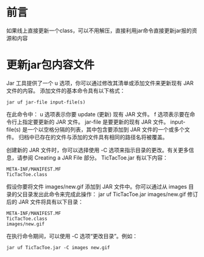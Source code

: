 # 前言
如果线上直接更新一个class，可以不用解压，直接利用jar命令直接更新jar报的资源和内容
# 更新jar包内容文件
Jar 工具提供了一个 u 选项，你可以通过修改其清单或添加文件来更新现有 JAR 文件的内容。
添加文件的基本命令具有以下格式：
```
jar uf jar-file input-file(s)
```
在此命令中：
u 选项表示你要 update (更新) 现有 JAR 文件。
f 选项表示要在命令行上指定要更新的 JAR 文件。
jar-file 是要更新的现有 JAR 文件。
input-file(s) 是一个以空格分隔的列表，其中包含要添加到 JAR 文件的一个或多个文件。
归档中已存在的文件与添加的文件具有相同的路径名将被覆盖。

创建新的 JAR 文件时，你可以选择使用 -C 选项来指示目录的更改。有关更多信息，请参阅 Creating a JAR File 部分。
TicTacToe.jar 有以下内容：
```
META-INF/MANIFEST.MF
TicTacToe.class
```
假设你要将文件 images/new.gif 添加到 JAR 文件中。你可以通过从 images 目录的父目录发出此命令来完成此操作：
jar uf TicTacToe.jar images/new.gif
修订后的 JAR 文件将具有以下目录：

```
META-INF/MANIFEST.MF
TicTacToe.class
images/new.gif
```
在执行命令期间，可以使用 -C 选项“更改目录”。例如：

```
jar uf TicTacToe.jar -C images new.gif
```
